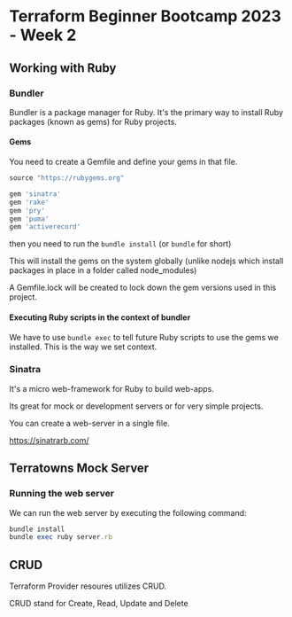 # Terraform Beginner Bootcamp 2023 - Week 2

## Working with Ruby

### Bundler

Bundler is a package manager for Ruby. It's the primary way to install Ruby packages (known as gems) for Ruby projects.

#### Gems

You need to create a Gemfile and define your gems in that file.
```ruby
source "https://rubygems.org"

gem 'sinatra'
gem 'rake'
gem 'pry'
gem 'puma'
gem 'activerecord'
```

then you need to run the `bundle install` (or `bundle` for short)

This will install the gems on the system globally (unlike nodejs which install packages in place in a folder called node_modules)

A Gemfile.lock will be created to lock down the gem versions used in this project.

#### Executing Ruby scripts in the context of bundler

We have to use `bundle exec` to tell future Ruby scripts to use the gems we installed. This is the way we set context.

### Sinatra

It's a micro web-framework for Ruby to build web-apps.

Its great for mock or development servers or for very simple projects.

You can create a web-server in a single file.

https://sinatrarb.com/

## Terratowns Mock Server

### Running the web server

We can run the web server by executing the following command:
```ruby
bundle install
bundle exec ruby server.rb
```

## CRUD

Terraform Provider resoures utilizes CRUD.

CRUD stand for Create, Read, Update and Delete